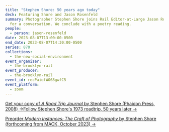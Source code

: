 ```yaml
---
title: "Stephen Shore: 50 years ago today"
deck: Featuring Shore and Jason Rosenfeld
summary: Photographer Stephen Shore joins Rail Editor-at-Large Jason Rosenfeld
  for a conversation. We conclude with a poetry reading.
people:
  - person: jason-rosenfeld
date: 2023-08-07T13:00:00-0500
end_date: 2023-08-07T14:30:00-0500
series: 870
collections:
  - the-new-social-environment
event_organizer:
  - the-brooklyn-rail
event_producer:
  - the-brooklyn-rail
event_id: recPaiofWO68gwfC5
event_platform:
  - zoom
---
```

[G﻿et your copy of *A Road Trip Journal* by Stephen Shore (Phaidon Press, 2008) →](https://www.phaidon.com/store/photography/a-road-trip-journal-9780714848013/)[Follow Stephen Shore's 1973 roadtrip, 50 years later →](https://www.instagram.com/stephen.shore/)

[P﻿reorder *Modern Instances: The Craft of Photography* by Stephen Shore (forthcoming from MACK, October 2023) →](https://www.mackbooks.us/products/modern-instances-the-craft-of-photography-expanded-edition-br-stephen-shore)